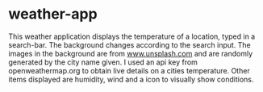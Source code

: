 # weather-app

This weather application displays the temperature of a location, typed in a search-bar. The
background changes according to the search input. The images in the background are from 
www.unsplash.com and are randomly generated by the city name given. I used an api key 
from openweathermap.org to obtain live details on a cities temperature. Other items displayed 
are humidity, wind and a icon to visually show conditions. 